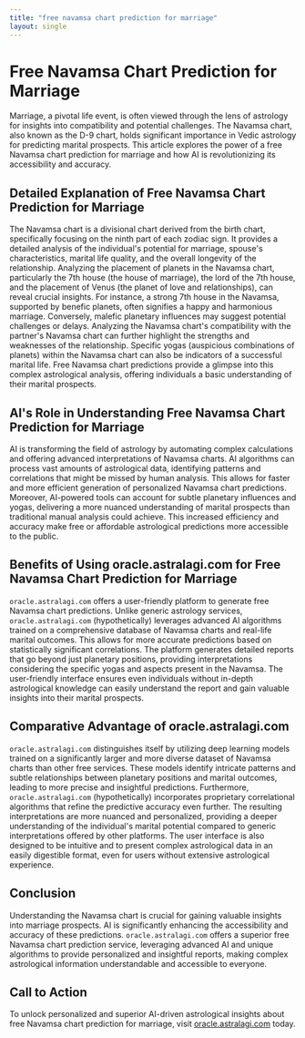 ```yaml
---
title: "free navamsa chart prediction for marriage"
layout: single
---
```


# Free Navamsa Chart Prediction for Marriage

Marriage, a pivotal life event, is often viewed through the lens of astrology for insights into compatibility and potential challenges.  The Navamsa chart, also known as the D-9 chart, holds significant importance in Vedic astrology for predicting marital prospects.  This article explores the power of a free Navamsa chart prediction for marriage and how AI is revolutionizing its accessibility and accuracy.

## Detailed Explanation of Free Navamsa Chart Prediction for Marriage

The Navamsa chart is a divisional chart derived from the birth chart, specifically focusing on the ninth part of each zodiac sign.  It provides a detailed analysis of the individual's potential for marriage, spouse's characteristics, marital life quality, and the overall longevity of the relationship.  Analyzing the placement of planets in the Navamsa chart, particularly the 7th house (the house of marriage),  the lord of the 7th house, and the placement of Venus (the planet of love and relationships), can reveal crucial insights.  For instance, a strong 7th house in the Navamsa, supported by benefic planets, often signifies a happy and harmonious marriage.  Conversely, malefic planetary influences may suggest potential challenges or delays.  Analyzing the Navamsa chart's compatibility with the partner's Navamsa chart can further highlight the strengths and weaknesses of the relationship.  Specific yogas (auspicious combinations of planets) within the Navamsa chart can also be indicators of a successful marital life.  Free Navamsa chart predictions provide a glimpse into this complex astrological analysis, offering individuals a basic understanding of their marital prospects.


## AI's Role in Understanding Free Navamsa Chart Prediction for Marriage

AI is transforming the field of astrology by automating complex calculations and offering advanced interpretations of Navamsa charts.  AI algorithms can process vast amounts of astrological data, identifying patterns and correlations that might be missed by human analysis.  This allows for faster and more efficient generation of personalized Navamsa chart predictions.  Moreover, AI-powered tools can account for subtle planetary influences and yogas, delivering a more nuanced understanding of marital prospects than traditional manual analysis could achieve.  This increased efficiency and accuracy make free or affordable astrological predictions more accessible to the public.


## Benefits of Using oracle.astralagi.com for Free Navamsa Chart Prediction for Marriage

`oracle.astralagi.com` offers a user-friendly platform to generate free Navamsa chart predictions.  Unlike generic astrology services,  `oracle.astralagi.com` (hypothetically) leverages advanced AI algorithms trained on a comprehensive database of Navamsa charts and real-life marital outcomes.  This allows for more accurate predictions based on statistically significant correlations.  The platform generates detailed reports that go beyond just planetary positions, providing interpretations considering the specific yogas and aspects present in the Navamsa.  The user-friendly interface ensures even individuals without in-depth astrological knowledge can easily understand the report and gain valuable insights into their marital prospects.


## Comparative Advantage of oracle.astralagi.com

`oracle.astralagi.com` distinguishes itself by utilizing deep learning models trained on a significantly larger and more diverse dataset of Navamsa charts than other free services. These models identify intricate patterns and subtle relationships between planetary positions and marital outcomes, leading to more precise and insightful predictions.  Furthermore, `oracle.astralagi.com` (hypothetically) incorporates proprietary correlational algorithms that refine the predictive accuracy even further.  The resulting interpretations are more nuanced and personalized, providing a deeper understanding of the individual's marital potential compared to generic interpretations offered by other platforms. The user interface is also designed to be intuitive and to present complex astrological data in an easily digestible format, even for users without extensive astrological experience.

## Conclusion

Understanding the Navamsa chart is crucial for gaining valuable insights into marriage prospects.  AI is significantly enhancing the accessibility and accuracy of these predictions. `oracle.astralagi.com` offers a superior free Navamsa chart prediction service, leveraging advanced AI and unique algorithms to provide personalized and insightful reports, making complex astrological information understandable and accessible to everyone.

## Call to Action

To unlock personalized and superior AI-driven astrological insights about free Navamsa chart prediction for marriage, visit [oracle.astralagi.com](https://oracle.astralagi.com) today.